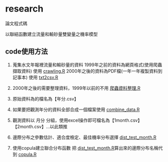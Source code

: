 # research
論文程式碼

以聯結函數建立流量和輸砂量雙變量之機率模型

## code使用方法
1. 蒐集水文年報裡流量和輸砂量的資料
    1999年之前的資料為網頁格式(使用爬蟲擷取資料)
    使用 [crawling.R](https://github.com/nhpss921111/research/blob/master/crawling.R)
    2000年之後的資料為PDF檔(一年一年複製資料到記事本)
    使用 [txt2csv.R](https://github.com/nhpss921111/research/blob/master/txt2csv.R)
   
2. 2000年之後的需要整理資料，1999年以前的不用 
    [爬蟲資料整理.R](https://github.com/nhpss921111/research/blob/master/%E7%88%AC%E8%9F%B2%E8%B3%87%E6%96%99%E6%95%B4%E7%90%86.R)

3. 原始資料為的檔名為【年分.csv】

4. 如果要把觀測年分的資料全部合成一個檔案使用 [combine_data.R](https://github.com/nhpss921111/research/blob/master/combine_data.R)
   
5. 觀測資料以 月分 分組，使用excel操作即可檔名為【1month.csv】【2month.csv】...以此類推
   
5. 邊際分布之參數估計、適合度檢定、最佳機率分布選擇 
   [dist_test_month.R](https://github.com/nhpss921111/research/blob/master/dist_test_month.R)
   
6. 使用copula建立聯合分布函數
   把 [dist_test_month.R](https://github.com/nhpss921111/research/blob/master/dist_test_month.R)算出來的邊際分布名稱代到 [copula.R](https://github.com/nhpss921111/research/blob/master/copula.R)


